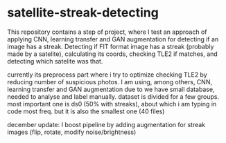 # satellite-streak-detecting

This repository contains a step of project, where I test an approach of applying CNN, learning transfer and GAN augmentation for detecting if an image has a streak.
Detecting if FIT format image has a streak (probably made by a satelite), calculating its coords, checking TLE2 if matches, and detecting which satelite was that.

currently its preprocess part where i try to optimize checking TLE2 by reducing number of suspicious photos. I am using, among others, CNN, learning transfer and GAN augmentation due to we have small database, needed to analyse and  label manually. 
dataset is divided for a few groups. most important one is ds0 (50% with streaks), about which i am typing in code most freq.  but it is also the smallest one (40 files)

december update: I boost pipeline by adding augmentation for streak images (flip, rotate, modify noise/brightness)
